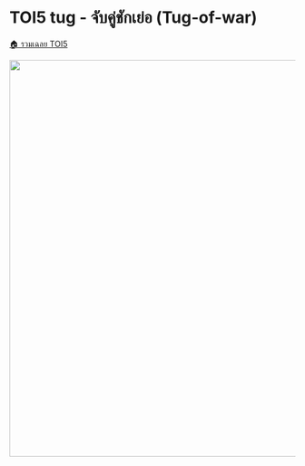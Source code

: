 <!-- @codegen_problem begin -->
# TOI5 tug - จับคู่ชักเย่อ (Tug-of-war)

[🏠 รวมเฉลย TOI5](../)

<img width="700" src="https://github.com/krist7599555/toi/assets/19445033/80c80822-7583-4bcd-a705-dae3eacdee85" />
<!-- @codegen_problem end -->
